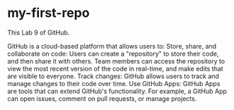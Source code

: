 # my-first-repo
This Lab 9 of GitHub.

GitHub is a cloud-based platform that allows users to: 
Store, share, and collaborate on code: Users can create a "repository" to store their code, and then share it with others. Team members can access the repository to view the most recent version of the code in real-time, and make edits that are visible to everyone. 
Track changes: GitHub allows users to track and manage changes to their code over time. 
Use GitHub Apps: GitHub Apps are tools that can extend GitHub's functionality. For example, a GitHub App can open issues, comment on pull requests, or manage projects. 



